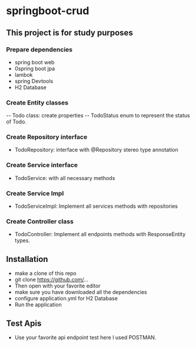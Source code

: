 # springboot-crud

## This project is for study purposes

### Prepare dependencies

- spring boot web
- 0spring boot jpa
- lambok
- spring Devtools
- H2 Database

### Create Entity classes

-- Todo class: create properties
-- TodoStatus enum to represent the status of Todo.

### Create Repository interface

- TodoRepository: interface with @Repository stereo type annotation

### Create Service interface

- TodoService: with all necessary methods

### Create Service Impl

- TodoServiceImpl: Implement all services methods with repositories

### Create Controller class

- TodoController: Implement all endpoints methods with ResponseEntity types.

## Installation

- make a clone of this repo
- git clone https://github.com/...
- Then open with your favorite editor
- make sure you have downloaded all the dependencies
- configure application.yml for H2 Database
- Run the application

## Test Apis

- Use your favorite api endpoint test here I used POSTMAN.
